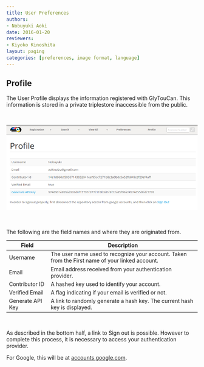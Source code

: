 ```yaml
---
title: User Preferences
authors:
- Nobuyuki Aoki
date: 2016-01-20
reviewers:
- Kiyoko Kinoshita
layout: paging
categories: [preferences, image format, language]
---
```


Profile
------------
  The User Profile displays the information registered with GlyTouCan.  This information is stored in a private triplestore inaccessible from the public.

<br>

![User Preferences](/images/manual/profile-details.png)

<br>

The following are the field names and where they are originated from.
  
Field     | Description
-------- | ---
Username | The user name used to recognize your account.  Taken from the First name of your linked account.
Email    | Email address received from your authentication provider.
Contributor ID     | A hashed key used to identify your account.
Verified Email     | A flag indicating if your email is verified or not.
Generate API Key     | A link to randomly generate a hash key.  The current hash key is displayed.
  
<br>

As described in the bottom half, a link to Sign out is possible.  However to complete this process, it is necessary to access your authentication provider.  
  
For Google, this will be at [accounts.google.com](http://accounts.google.com).
